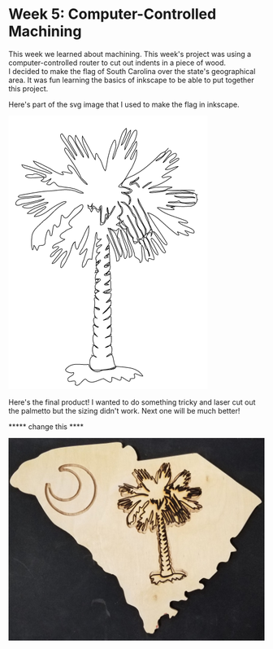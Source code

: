 # Week 5: Computer-Controlled Machining

This week we learned about machining. This week's project was using a computer-controlled router to cut out indents in a piece of wood.  
I decided to make the flag of South Carolina over the state's geographical area. It was fun learning the basics of inkscape to be able to put together this project.

Here's part of the svg image that I used to make the flag in inkscape.

![palmetto_svg](palmetto_svg.PNG)

Here's the final product! I wanted to do something tricky and laser cut out the palmetto but the sizing didn't work. Next one will be much better!


***** change this ****

![palmetto_wood](palmetto_wood.jpg)
